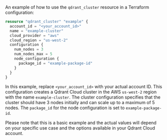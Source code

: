 An example of how to use the `qdrant_cluster` resource in a Terraform configuration:

```terraform
resource "qdrant_cluster" "example" {
  account_id = "<your_account_id>"
  name = "example-cluster"
  cloud_provider = "aws"
  cloud_region = "us-west-2"
  configuration {
    num_nodes = 3
    num_nodes_max = 5
    node_configuration {
      package_id = "example-package-id"
    }
  }
}
```

In this example, replace `<your_account_id>` with your actual account ID. This configuration creates a Qdrant Cloud cluster in the AWS `us-west-2` region with the name `example-cluster`. The cluster configuration specifies that the cluster should have 3 nodes initially and can scale up to a maximum of 5 nodes. The `package_id` for the node configuration is set to `example-package-id`.

Please note that this is a basic example and the actual values will depend on your specific use case and the options available in your Qdrant Cloud account.
